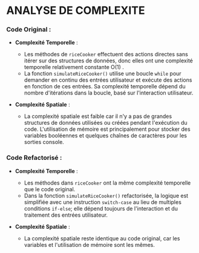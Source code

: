 # ANALYSE DE COMPLEXITE

### Code Original :

- **Complexité Temporelle** :
  - Les méthodes de `riceCooker` effectuent des actions directes sans itérer sur des structures de données, donc elles ont une complexité temporelle relativement constante O(1) .
  - La fonction `simulateRiceCooker()` utilise une boucle `while` pour demander en continu des entrées utilisateur et exécute des actions en fonction de ces entrées. Sa complexité temporelle dépend du nombre d'itérations dans la boucle, basé sur l'interaction utilisateur.

- **Complexité Spatiale** :
  - La complexité spatiale est faible car il n'y a pas de grandes structures de données utilisées ou créées pendant l'exécution du code. L'utilisation de mémoire est principalement pour stocker des variables booléennes et quelques chaînes de caractères pour les sorties console.

### Code Refactorisé :
- **Complexité Temporelle** :
  - Les méthodes dans `riceCooker` ont la même complexité temporelle que le code original.
  - Dans la fonction `simulateRiceCooker()` refactorisée, la logique est simplifiée avec une instruction `switch-case` au lieu de multiples conditions `if-else`; elle dépend toujours de l'interaction et du traitement des entrées utilisateur.

- **Complexité Spatiale** :
  - La complexité spatiale reste identique au code original, car les variables et l'utilisation de mémoire sont les mêmes.
